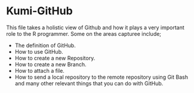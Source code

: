 # Kumi-GitHub

This file takes a holistic view of Github and how it plays a very important role to the R programmer. Some on the areas capturee include;

- The definition of GitHub.
- How to use GitHub.
- How to create a new Repository.
- How to create a new Branch.
- How to attach a file.
- How to send a local repository to the remote repository using Git Bash and many other relevant things that you can do with GitHub.
